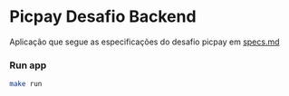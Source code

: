 # Picpay Desafio Backend

Aplicação que segue as especificações do desafio picpay em [specs.md](spec.md)

### Run app

```sh
make run
```